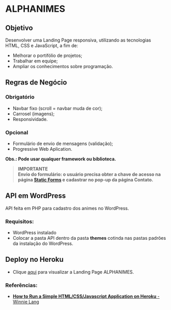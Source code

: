 # ALPHANIMES

## Objetivo
Desenvolver uma Landing Page responsiva, utilizando as tecnologias HTML, CSS e JavaScript, a fim de: 
- Melhorar o portifólio de projetos;
- Trabalhar em equipe;
- Ampliar os conhecimentos sobre programação.

## Regras de Negócio
### Obrigatório
- Navbar fixo (scroll = navbar muda de cor);
- Carrosel (imagens);
- Responsividade.

### Opcional
- Formulário de envio de mensagens (validação);
- Progressive Web Aplication.

**Obs.: Pode usar qualquer framework ou biblioteca.**<br>

> **IMPORTANTE**<br>
> **Envio do formulário: o usuário precisa obter a chave de acesso na página [Static Forms](https://www.staticforms.xyz/) e cadastrar no pop-up da página Contato.**

## API em WordPress
API feita em PHP para cadastro dos animes no WordPress.

### Requisitos:
- WordPress instalado
- Colocar a pasta API dentro da pasta **themes** cotinda nas pastas padrões da instalação do WordPress.

## Deploy no Heroku
- Clique [aqui](https://alphanimes.herokuapp.com/) para visualizar a Landing Page ALPHANIMES.

### Referências:
- [**How to Run a Simple HTML/CSS/Javascript Application on Heroku** - Winnie Lang](https://medium.com/@winnieliang/how-to-run-a-simple-html-css-javascript-application-on-heroku-4e664c541b0b)
